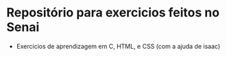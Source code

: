 # Repositório para exercicios feitos no Senai
- Exercicios de aprendizagem em C, HTML, e CSS (com a ajuda de isaac)
 
